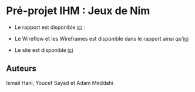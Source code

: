 # Pré-projet IHM : Jeux de Nim

* Le rapport est disponible [ici](https://dwarves.iut-fbleau.fr/gitiut/meddahi/PreprojetIHMFI2022/src/branch/master/rapportpreprojet.pdf) : 

* Le Wireflow et les Wireframes est disponible dans le rapport ainsi qu'[ici](https://dwarves.iut-fbleau.fr/gitiut/meddahi/PreprojetIHMFI2022/src/branch/master/wireframe.pdf)

* Le site est disponible [ici](https://dwarves.iut-fbleau.fr/~meddahi/)


## Auteurs
Ismail Hani, Youcef Sayad et Adam Meddahi